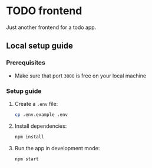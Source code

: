 # TODO frontend
Just another frontend for a todo app.

## Local setup guide

### Prerequisites

- Make sure that port `3000` is free on your local machine

### Setup guide
1. Create a `.env` file:
    ```bash
    cp .env.example .env
    ```
2. Install dependencies:
   ```bash
   npm install
   ```
3. Run the app in development mode:
   ```
   npm start
   ```
